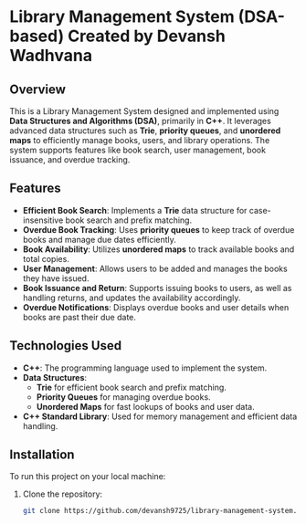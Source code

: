 
# Library Management System (DSA-based) Created by Devansh Wadhvana

## Overview
This is a Library Management System designed and implemented using **Data Structures and Algorithms (DSA)**, primarily in **C++**. It leverages advanced data structures such as **Trie**, **priority queues**, and **unordered maps** to efficiently manage books, users, and library operations. The system supports features like book search, user management, book issuance, and overdue tracking.

## Features
- **Efficient Book Search**: Implements a **Trie** data structure for case-insensitive book search and prefix matching.
- **Overdue Book Tracking**: Uses **priority queues** to keep track of overdue books and manage due dates efficiently.
- **Book Availability**: Utilizes **unordered maps** to track available books and total copies.
- **User Management**: Allows users to be added and manages the books they have issued.
- **Book Issuance and Return**: Supports issuing books to users, as well as handling returns, and updates the availability accordingly.
- **Overdue Notifications**: Displays overdue books and user details when books are past their due date.

## Technologies Used
- **C++**: The programming language used to implement the system.
- **Data Structures**: 
  - **Trie** for efficient book search and prefix matching.
  - **Priority Queues** for managing overdue books.
  - **Unordered Maps** for fast lookups of books and user data.
- **C++ Standard Library**: Used for memory management and efficient data handling.

## Installation
To run this project on your local machine:

1. Clone the repository:
   ```bash
   git clone https://github.com/devansh9725/library-management-system.git
